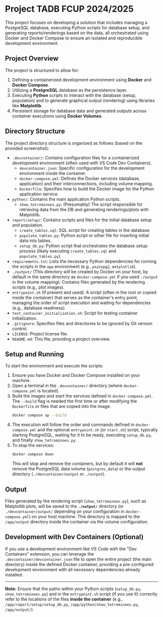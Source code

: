 # Project TADB FCUP 2024/2025

This project focuses on developing a solution that includes managing a PostgreSQL database, executing Python scripts for database setup, and generating reports/renderings based on the data, all orchestrated using Docker and Docker Compose to ensure an isolated and reproducible development environment.

## Project Overview

The project is structured to allow for:

1.  Defining a containerized development environment using **Docker** and **Docker Compose**.
2.  Utilizing a **PostgreSQL** database as the persistence layer.
3.  Executing **Python** scripts to interact with the database (setup, population) and to generate graphical output (rendering) using libraries like **Matplotlib**.
4.  Persistent storage for database data and generated outputs across container executions using **Docker Volumes**.

## Directory Structure

The project directory structure is organized as follows (based on the provided screenshot):

* `.devcontainer/`: Contains configuration files for a containerized development environment (often used with VS Code Dev Containers).
    * `devcontainer.json`: Specific configuration for the development environment inside the container.
    * `docker-compose.yml`: Defines the Docker services (database, application) and their interconnections, including volume mapping.
    * `Dockerfile`: Specifies how to build the Docker image for the Python application service.
* `python/`: Contains the main application Python scripts.
    * `show_tetrominoes.py`: (Presumably) The script responsible for retrieving data from the DB and generating renderings/plots with Matplotlib.
* `report/setup/`: Contains scripts and files for the initial database setup and population.
    * `create_tables.sql`: SQL script for creating tables in the database.
    * `populate_tables.py`: Python script or other file for inserting initial data into tables.
    * `setup_db.py`: Python script that orchestrates the database setup process (likely executing `create_tables.sql` and `populate_tables.py`).
* `requirements.txt`: Lists the necessary Python dependencies for running the scripts in the `app` environment (e.g., `psycopg2`, `matplotlib`).
* `./output/` (This directory will be created by Docker on your host, by default in the same directory as `docker-compose.yml` if you used `./output` in the volume mapping): Contains files generated by the rendering scripts (e.g., plot images).
* `entrypoint.sh` (If present and used): A script (often in the root or copied inside the container) that serves as the container's entry point, managing the order of script execution and waiting for dependencies (e.g., database readiness).
* `test_container_initialization.sh`: Script for testing container initialization.
* `.gitignore`: Specifies files and directories to be ignored by Git version control.
* `LICENSE`: Project license file.
* `README.md`: This file, providing a project overview.

## Setup and Running

To start the environment and execute the scripts:

1.  Ensure you have Docker and Docker Compose installed on your machine.
2.  Open a terminal in the `.devcontainer/` directory (where `docker-compose.yml` is located).
3.  Build the images and start the services defined in `docker-compose.yml`. The `--build` flag is needed the first time or after modifying the `Dockerfile` or files that are copied into the image.
    ```bash
    docker compose up --build
    ```
4.  The execution will follow the order and commands defined in `docker-compose.yml` and the optional `entrypoint.sh` (or `start.sh`) script, typically starting PostgreSQL, waiting for it to be ready, executing `setup_db.py`, and finally `show_tetrominoes.py`.
5.  To stop the services:
    ```bash
    docker compose down
    ```
    This will stop and remove the containers, but by default it will **not** remove the PostgreSQL data volume (`postgres_data`) or the output directory (`./devcontainer/output` or `./output`).

## Output

Files generated by the rendering script (`show_tetrominoes.py`), such as Matplotlib plots, will be saved to the **`./output/`** directory (or `./devcontainer/output/` depending on your configuration in `docker-compose.yml`) on your host machine. This directory is mapped to the `/app/output` directory inside the container via the volume configuration.

## Development with Dev Containers (Optional)

If you use a development environment like VS Code with the "Dev Containers" extension, you can leverage the `.devcontainer/devcontainer.json` file to open the entire project (the main directory) inside the defined Docker container, providing a pre-configured development environment with all necessary dependencies already installed.

---

**Note:** Ensure that the paths within your Python scripts (`setup_db.py`, `show_tetrominoes.py`) and in the `entrypoint.sh` script (if you use it) correctly refer to the locations of the files **inside the container** (e.g., `/app/report/setup/setup_db.py`, `/app/python/show_tetrominoes.py`, `/app/output/`).